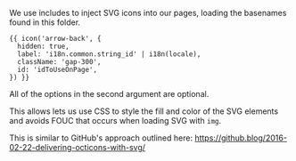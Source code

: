 We use includes to inject SVG icons into our pages, loading the basenames found in this folder.

```text
{{ icon('arrow-back', {
  hidden: true,
  label: 'i18n.common.string_id' | i18n(locale),
  className: 'gap-300',
  id: 'idToUseOnPage',
}) }}
```

All of the options in the second argument are optional.

This allows lets us use CSS to style the fill and color of the SVG elements and avoids FOUC that occurs when loading SVG with `img`.

This is similar to GitHub's approach outlined here: https://github.blog/2016-02-22-delivering-octicons-with-svg/
